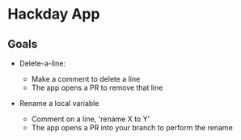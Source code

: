 # Hackday App

## Goals

- Delete-a-line:
  - Make a comment to delete a line
  - The app opens a PR to remove that line

- Rename a local variable
  - Comment on a line, 'rename X to Y'
  - The app opens a PR into your branch to perform the rename
